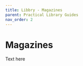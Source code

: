 ```yaml
---
title: Libbry - Magazines
parent: Practical Library Guides
nav_order: 2
---
```

# Magazines
Text here